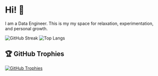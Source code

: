 # Hi! 👋 
I am a Data Engineer. This is my my space for relaxation, experimentation, and personal growth.

![GitHub Streak](https://github-readme-streak-stats.herokuapp.com?user=Kodotautas&hide_border=true&theme=transparent&hide_current_streak=true&hide_longest_streak=true)
![Top Langs](https://github-readme-stats.vercel.app/api/top-langs/?username=Kodotautas&layout=compact&hide_border=true&theme=transparent&bg_color=00000000&langs_count=6&hide=jupyter%20notebook,shell,tex,css,php)

## 🏆 GitHub Trophies

<p align="left">
  <a href="https://github.com/ryo-ma/github-profile-trophy">
    <img src="https://github-profile-trophy.vercel.app/?username=Kodotautas&theme=nord&column=7" alt="GitHub Trophies" />
  </a>
</p>
